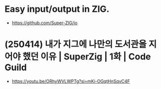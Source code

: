 # Easy input/output in ZIG. 
- https://github.com/Super-ZIG/io

# (250414) 내가 지그에 나만의 도서관을 지어야 했던 이유 | SuperZig | 1화 | Code Guild
- https://youtu.be/ORhyWVLWPTg?si=mKi-OGqtHnSqvC4F
